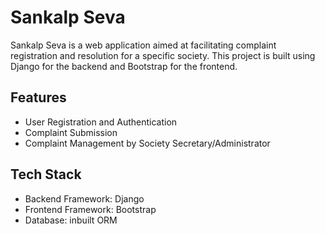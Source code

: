 # Sankalp Seva

Sankalp Seva is a web application aimed at facilitating complaint registration and resolution for a specific society. This project is built using Django for the backend and Bootstrap for the frontend.

## Features

- User Registration and Authentication
- Complaint Submission
- Complaint Management by Society Secretary/Administrator

## Tech Stack

- Backend Framework: Django
- Frontend Framework: Bootstrap
- Database: inbuilt ORM 
